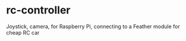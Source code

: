# rc-controller
Joystick, camera, for Raspberry Pi, connecting to a Feather module for cheap RC car
